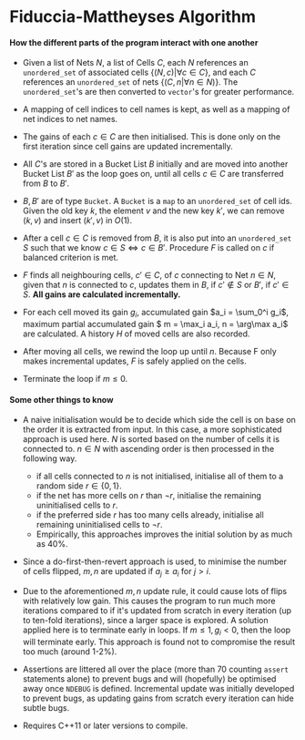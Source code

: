 # Fiduccia-Mattheyses Algorithm 

#### How the different parts of the program interact with one another

- Given a list of Nets $N$, a list of Cells $C$, each $N$ references an `unordered_set` of associated cells $\{(N, c) | \forall c \in C\}$, and each $C$ references an `unordered_set` of nets $\{(C, n | \forall n \in N)\}$. The `unordered_set`'s are then converted to `vector`'s for greater performance.

- A mapping of cell indices to cell names is kept, as well as a mapping of net indices to net names.

- The gains of each $c \in C$ are then initialised. This is done only on the first iteration since cell gains are updated incrementally.

- All $C$'s are stored in a Bucket List $B$ initially and are moved into another Bucket List $B'$ as the loop goes on, until all cells $c \in C$ are transferred from $B$ to $B'$.

- $B, B'$ are of type `Bucket`. A `Bucket` is a `map` to an `unordered_set` of cell ids. Given the old key $k$, the element $v$ and the new key $k'$, we can remove $(k, v)$ and insert $(k', v)$ in $O(1)$. 

- After a cell $c \in C$ is removed from $B$, it is also put into an `unordered_set` $S$ such that we know $c \in S \iff c \in B'$. Procedure $F$ is called on $c$ if balanced criterion is met.

- $F$ finds all neighbouring cells, $c' \in C$, of $c$ connecting to Net $n \in N$, given that $n$ is connected to $c$, updates them in $B$, if $c' \notin S$ or $B'$, if $c' \in S$. **All gains are calculated incrementally.**

- For each cell moved its gain $g_i$, accumulated gain $a_i = \sum_0^i g_i$, maximum partial accumulated gain $ m = \max_i a_i, n = \arg\max a_i$ are calculated. A history $H$ of moved cells are also recorded.

- After moving all cells, we rewind the loop up until $n$. Because F only makes incremental updates, $F$ is safely applied on the cells.

- Terminate the loop if $m \leq 0$. 
  
#### Some other things to know

- A naive initialisation would be to decide which side the cell is on base on the order it is extracted from input. In this case, a more sophisticated approach is used here. $N$ is sorted based on the number of cells it is connected to. $n \in N$ with ascending order is then processed in the following way.
  - if all cells connected to $n$ is not initialised, initialise all of them to a random side $r \in \{0, 1\}$.
  - if the net has more cells on $r$ than $\neg r$, initialise the remaining uninitialised cells to $r$.
  - if the preferred side $r$ has too many cells already, initialise all remaining uninitialised cells to $\neg r$.
  - Empirically, this approaches improves the initial solution by as much as 40%.

- Since a do-first-then-revert approach is used, to minimise the number of cells flipped, $m, n$ are updated if $a_j \geq a_i$ for $j > i$. 

- Due to the aforementioned $m, n$ update rule, it could cause lots of flips with relatively low gain. This causes the program to run much more iterations compared to if it's updated from scratch in every iteration (up to ten-fold iterations), since a larger space is explored. A solution applied here is to terminate early in loops. If $m \leq 1, g_i < 0$, then the loop will terminate early. This approach is found not to compromise the result too much (around 1-2%).

- Assertions are littered all over the place (more than 70 counting `assert` statements alone) to prevent bugs and will (hopefully) be optimised away once `NDEBUG` is defined. Incremental update was initially developed to prevent bugs, as updating gains from scratch every iteration can hide subtle bugs.

- Requires C++11 or later versions to compile.
